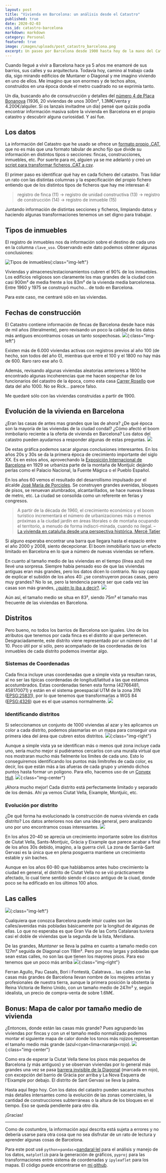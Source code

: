 ```yaml
---
layout: post
title: "Vivienda en Barcelona: un análisis desde el Catastro"
published: true
date: 2020-02-03
css_id: catastro-barcelona
markdown: markdown
category: Personal
featured: true
image: /images/uploads/post_catastro_barcelona.png
excerpt: Un paseo por Barcelona desde 1900 hasta hoy de la mano del Catastro, donde podemos observar la evolución de la vivienda, su composición, sus distritos y sus calles.
---
```


Cuando llegué a vivir a Barcelona hace ya 5 años me enamoré de sus barrios, sus calles y su arquitectura. Todavía hoy, camino al trabajo cada día, sigo mirando edificios de Muntaner o Diagonal y me imagino viviendo en uno de ellos. Me imagino que son enormes y de techos altos, construidos en una época donde el metro cuadrado no se exprimía tanto.

Un día, buscando año de consutrucción y detalles del [número 4 de Plaça Bonanova](https://www1.sedecatastro.gob.es/CYCBienInmueble/OVCListaBienes.aspx?del=8&muni=900&rc1=7844319&rc2=DF2874D&from=OVCBusqueda&final=&pest=coordenadas&latitud=41.406695&longitud=2.134154&gradoslat=41&minlat=23&seglat=51&gradoslon=2&minlon=11&seglon=24&x=&y=&huso=0&tipoCoordenadas=2&TipUR=Coor) (1936, 20 viviendas de unos 300m², 1.3M€/venta y 4.200€/alquiler. Si os lanzais invitadme un día) pensé que quizás podía encontrar información masiva sobre la vivienda en Barcelona en el propio catastro y descubrir alguna curiosidad. Y así fue.

## Los datos

La información del Catastro que he usado se ofrece un [formato propio .CAT](http://www.catastro.minhap.es/documentos/formatos_intercambio/catastro_fin_cat_2006.pdf), que no es más que una formato tabular de ancho fijo que divide su información en distintos tipos o secciones: fincas, construcciones, inmuebles, etc. Por suerte para mi, alguien ya se me adelantó y creó un [script para transformar ficheros .CAT a csv](https://github.com/GuillemHerrera/cat2csv).

El primer paso es identificar qué hay en cada fichero del catastro. Tras lidiar un rato con las distintas columnas y la especificación del propio fichero entiendo que de los distintos tipos de ficheros que hay me interesan 4:

> registro de finca (11) → registro de unidad constructiva (13) → registro de construcción (14) → registro de inmueble (15)


Juntando información de distintas secciones y ficheros, limpiando datos y haciendo algunas transformaciones tenemos un set digno para trabajar.

## Tipos de inmuebles

El registro de inmuebles nos da información sobre el destino de cada uno en la columna `clave_uso`. Observando este dato podemos obtener algunas conclusiones:

![Tipos de inmuebles](/images/uploads/posts/catastro_barcelona/tipos_inmuebles.png){:class="img-left"}

Viviendas y almacenes/estacionamientos cubren el 90% de los inmuebles. Los edificios religiosos son claramente los mas grandes de la ciudad con casi 900m² de media frente a los 83m²  de la vivienda media barcelonesa. Entre 1960 y 1975 se construyó mucho... de todo en Barcelona.

Para este caso, me centraré sólo en las viviendas.

## Fechas de construcción

El Catastro contiene información de fincas de Barcelona desde hace más de mil años (literalmente), pero revisando un poco la calidad de los datos más antiguos encontramos cosas un tanto sospechosas.
![](/images/uploads/posts/catastro_barcelona/vivienda_rosello_1000.png){:class="img-left"}

Existen más de 6.000 viviendas activas con registros previos al año 100 (de hecho, son todos del año 0), mientras que entre el 100 y el 1800 no hay más de 600. Raro raro ese año 0.

Además, revisando algunas viviendas aleatorias anteriores a 1800 he encontrado algunas incoherencias que me hacen sospechar de los funcionarios del catastro de la época, como esta casa [Carrer Rosello](https://www1.sedecatastro.gob.es/CYCBienInmueble/OVCListaBienes.aspx?RC1=0337114&RC2=DF3803E&RC3=&RC4=&esBice=&RCBice1=&RCBice2=&DenoBice=&pest=rc&final=&RCCompleta=0337114DF3803E&from=OVCBusqueda&tipoCarto=nuevo&ZV=NO&ZR=NO) que data del año 1000. No se Rick... parece falso.

Me quedaré sólo con las viviendas construidas a partir de 1900.

## Evolución de la vivienda en Barcelona

¿Eran las casas de antes mas grandes que las de ahora? ¿De qué época son la mayoría de las viviendas de la ciudad condal? ¿Cómo afectó el boom inmboliario reciente a la oferta de vivienda en Barcelona? Los datos del catastro pueden ayudarnos a responder algunas de estas preguntas.
![](/images/uploads/posts/catastro_barcelona/cantidad_tamaño.png)

De estas gráfica podemos sacar algunas conclusiones interesantes. En los años 20s y 30s se da la primera época de crecimiento importante del siglo XX. Es en estos años, aprovechando la [Exposición Internacional de Barcelona](https://es.wikipedia.org/wiki/Exposici%C3%B3n_Internacional_de_Barcelona_(1929)) en 1929 se urbaniza parte de la montaña de Montjuïc dejándo perlas como el Palacio Nacional, la Fuente Mágica o el Pueblo Español.

En los años 60 vemos el resultado del desarrollismo impulsado por el alcalde [José María de Porcioles](https://es.wikipedia.org/wiki/Jos%C3%A9_Mar%C3%ADa_de_Porcioles). Se construyen grandes avenidas, bloques de pisos, se renuevan alumbrados, alcantarillados, se hace nuevas líneas de metro, etc. La ciudad se consolida como un referente en ferias y congresos.

> A partir de la década de 1960, el crecimiento económico y el boom turístico incrementará el número de urbanizaciones más o menos próximas a la ciudad jardín en áreas litorales o de montaña ocupando el territorio, a menudo de forma indiscri-minada, cuando no ilegal. – [La vivienda en cataluña desde una perspectiva histórica, Mercè Tatjer](http://www.ceut.udl.cat/wp-content/uploads/02c-tatjer.pdf)

Si alguno esperaba encontrar una barra que llegara hasta el espacio entre el año 2000 y 2008, siento decepcionar. El boom inmobiliario tuvo un efecto limitado en Barcelona en lo que a número de nuevas viviendas se refiere.

En cuanto al tamaño medio de las viviendas en el tiempo (línea azul) me llevé una sorpresa. Siempre había pensado eso de que las viviendas antiguas eran más grandes, pero los datos dicen lo contrario. No soy capaz de explicar el subidón de los años 40: ¿se construyeron pocas casas, pero muy grandes? No lo se, pero la tendencia parece ser que cada vez las casas son más grandes, [¿quién lo iba a decir?](https://www.elmundo.es/economia/2017/02/10/589cc14bca4741f1318b4671.html).
![](/images/uploads/posts/catastro_barcelona/viviendas_por_tamano.png)

Aún así, el tamaño medio se situa en 83², siendo 75m² el tamaño mas frecuente de las viviendas en Barcelona.

## Distritos

Pero bueno, no todos los barrios de Barcelona son iguales. Uno de los atributos que tenemos por cada finca es el distrito al que pertenecen. Desgraciadamente, este distrito viene representado por un número del 1 al 10. Poco útil por sí sólo, pero acompañado de las coordenadas de los inmuebles de cada distrito podemos inventar algo.

### Sistemas de Coordenadas

Cada finca incluye unas coordenadas que a simple vista ya resultan raras, al no ser las típicas coordenadas de longitud/latitud a las que estamos acostumbrados. Estas coordenadas tienen esta forma (42766481, 458170071) y están en el sistema geoespacial UTM de la zona 31N ([EPSG:25831](https://epsg.io/25831)), por lo que tenemos que transformarlas a WGS 84 ([EPSG:4326](https://epsg.io/4326)) que es el que usamos normalmente.
![](/images/uploads/posts/catastro_barcelona/coordenadas.png)


### Identificando distritos

Si seleccionamos un conjunto de 1000 viviendas al azar y les aplicamos un color a cada distrito, podemos plasmarlas en un mapa para conseguir una primera idea del área que cubren estos distritos.
![](/images/uploads/posts/catastro_barcelona/viviendas_scatter.png){:class="img-right"}

Aunque a simple vista ya se identifican más o menos qué zona incluye cada uno, sería mucho mejor si pudiéramos cercarlos con una muralla virtual que nos mostraran mucho más fielmente los límites de cada uno. Esto lo conseguiremos identificando los puntos más limítrofes de cada color, es decir, los que están más a las afueras de cada grupo y uniendo dichos puntos hasta formar un polígono. Para ello, hacemos uso de un [Convex Hull](https://en.wikipedia.org/wiki/Convex_hull).
![](/images/uploads/posts/catastro_barcelona/convex_hull.png){:class="img-center"}

¡Ahora mucho mejor! Cada distrito está perfectamente limitado y separado de los demás. Ahí ya vemos Ciutat Vella, Eixample, Montjuïc, etc.

### Evolución por distrito

¿De qué forma ha evolucionado la construcción de nueva vivienda en cada distrito? Los datos anteriores nos dan una idea general, pero analizando uno por uno encontramos cosas interesantes.
![](/images/uploads/posts/catastro_barcelona/distritos_evolucion.png)


En los años 20-40 se aprecia un crecimiento importante sobre los distritos de Ciutat Vella, Sants-Montjuic, Gràcia y Eixample que parece acabar a final de los años 30s debido, imagino, a la guerra civil. La zona de Sarrià-Sant Gervasi es la única que en plena posguerra mantiene un crecimiento estable y sin baches.

Aunque en los años 60-80 que hablábamos antes hubo crecimiento la ciudad en general, el distrito de Ciutat Vella no se vió prácticamente afectado, lo cual tiene sentido siendo el casco antiguo de la ciuad, donde poco se ha edificado en los últimos 100 años.

## Las calles
![](/images/uploads/posts/catastro_barcelona/calles.png){:class="img-left"}

Cualquiera que conozca Barcelona puede intuir cuales son las calles/avenidas más pobladas básicamente por la longitud de algunas de ellas. Lo que no esperaba es que Gran Via de las Corts Catalanas tuviera casi el doble de viviendas que la segunda de la lista, Meridiana.


De las grandes, *Muntaner* se lleva la palma en cuanto a tamaño medio con 127m² seguida de Diagonal con 118m². Pero por muy largas y pobladas que sean estas calles, no son las que tienen los mayores pisos. Para eso tenemos que un poco más arriba
![](/images/uploads/posts/catastro_barcelona/calles_m2.png){:class="img-right"}

Ferran Agullo, Pau Casals, Bori i Fontestà, Calatrava... las calles con las casas más grandes de Barcelona llevan nombre de los mejores artistas y profesionales de nuestra tierra, aunque la primera posición la obstenta la Reina Victoria de Reino Unido, con un tamaño medio de 247m² y, según idealista, un precio de compra-venta de sobre 1.6M€.

## Bonus: Mapa de calor por tamaño medio de vivienda

¿Entonces, donde están las casas más grande? Pues agrupando las viviendas por fincas y con un el tamaño medio normalizado podemos montar el siguiente mapa de calor donde los tonos más rojizos representan el tamaño medio más grande (azul<cyan<lima<naranja<rojo).
![](/images/uploads/posts/catastro_barcelona/heatmap.png){:class="img-center"}

Como era de esperar la Ciutat Vella tiene los pisos más pequeños de Barcelona (y más antiguos) y se observan viviendas por lo general más grandes una vez se pasa [barrera invisible de la Diagonal](https://www.youtube.com/watch?v=Q8CJXvKc4aA) (marcada en rojo), con excepción del barrio de Gràcia por arriba y La Nova Esquerra de l'Eixample por debajo. El distrito de Sant Gervasi se lleva la palma.

Hasta aquí llego hoy. Con los datos del catastro pueden sacarse muchos más detalles intersantes como la evolución de las zonas comerciales, la cantidad de construcciones subterráneas o la altura de los bloques en el tiempo. Eso se queda pendiente para otro día.

¡Gracias!

---

Como de costumbre, la información aquí descrita está sujeta a errores y no debería usarse para otra cosa que no sea disfrutar de un rato de lectura y aprender algunas cosas de Barcelona.

Para este post usé `python`+`pandas`+[pandaral·lel](https://github.com/nalepae/pandarallel) para el análisis y manejo de los datos, `matplotlib` para la generación de gráficos, `pyproj` para las transformaciones entre sistema de coordenadas y `ipyleaflet` para los mapas. El código puede encontrarse en [mi github](https://github.com/PabloReyes/catastro-barcelona-stats/blob/master/analisis_catastro.ipynb).

